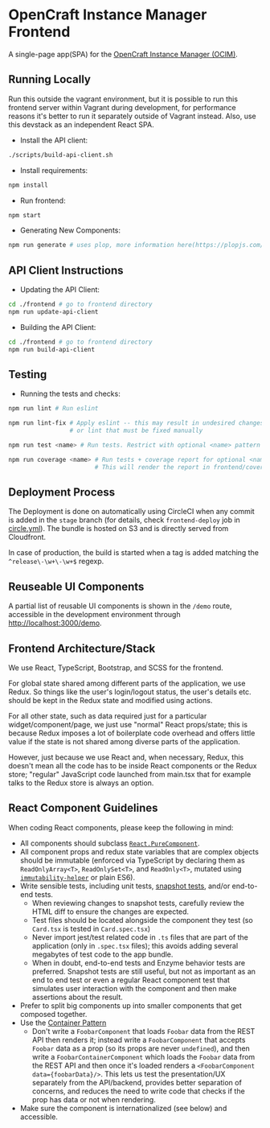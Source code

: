 # OpenCraft Instance Manager Frontend

A single-page app(SPA) for the [OpenCraft Instance Manager (OCIM)](https://github.com/open-craft/opencraft).

## Running Locally

Run this outside the vagrant environment, but it is possible to run this frontend server within Vagrant during
development, for performance reasons it's better to run it separately outside of Vagrant instead. Also, use this
devstack as an independent React SPA.

- Install the API client:

```bash
./scripts/build-api-client.sh
```

- Install requirements:

```bash
npm install
```

- Run frontend:

```bash
npm start
```

- Generating New Components:

```bash
npm run generate # uses plop, more information here(https://plopjs.com/)
```

## API Client Instructions

- Updating the API Client:

```bash
cd ./frontend # go to frontend directory
npm run update-api-client
```

- Building the API Client:

```bash
cd ./frontend # go to frontend directory
npm run build-api-client
```

## Testing

- Running the tests and checks:

```bash
npm run lint # Run eslint

npm run lint-fix # Apply eslint -- this may result in undesired changes
                 # or lint that must be fixed manually

npm run test <name> # Run tests. Restrict with optional <name> pattern

npm run coverage <name> # Run tests + coverage report for optional <name> pattern.
                        # This will render the report in frontend/coverage
```

## Deployment Process

The Deployment is done on automatically using CircleCI when any commit is added in the `stage`
branch (for details, check `frontend-deploy` job in [circle.yml](../circle.yml)). The bundle is
hosted on S3 and is directly served from Cloudfront.

In case of production, the build is started when a tag is added matching the `^release\-\w+\-\w+$` regexp.

## Reuseable UI Components

A partial list of reusable UI components is shown in the `/demo` route, accessible in the development environment through [http://localhost:3000/demo](http://localhost:3000/demo).

## Frontend Architecture/Stack

We use React, TypeScript, Bootstrap, and SCSS for the frontend.

For global state shared among different parts of the application, we use Redux.
So things like the user's login/logout status, the user's details etc. should
be kept in the Redux state and modified using actions.

For all other state, such as data required just for a particular
widget/component/page, we just use "normal" React props/state; this is because
Redux imposes a lot of boilerplate code overhead and offers little value if the
state is not shared among diverse parts of the application.

However, just because we use React and, when necessary, Redux, this doesn't mean
all the code has to be inside React components or the Redux store; "regular"
JavaScript code launched from main.tsx that for example talks to the Redux
store is always an option.

## React Component Guidelines

When coding React components, please keep the following in mind:

* All components should subclass [`React.PureComponent`](https://reactjs.org/docs/react-api.html#reactpurecomponent).
* All component props and redux state variables that are complex objects should be immutable (enforced via TypeScript by declaring them as `ReadOnlyArray<T>`, `ReadOnlySet<T>`, and `ReadOnly<T>`, mutated using [`immutability-helper`](https://github.com/kolodny/immutability-helper) or plain ES6).
* Write sensible tests, including unit tests, [snapshot tests](https://jestjs.io/docs/en/snapshot-testing), and/or end-to-end tests.
    - When reviewing changes to snapshot tests, carefully review the HTML diff to ensure the changes are expected.
    - Test files should be located alongside the component they test (so `Card.tsx` is tested in `Card.spec.tsx`)
    - Never import jest/test related code in `.ts` files that are part of the application (only in `.spec.tsx` files); this avoids adding several megabytes of test code to the app bundle.
    - When in doubt, end-to-end tests and Enzyme behavior tests are preferred. Snapshot tests are still useful, but not as important as an end to end test or even a regular React component test that simulates user interaction with the component and then make assertions about the result.
* Prefer to split big components up into smaller components that get composed together.
* Use the [Container Pattern](https://medium.freecodecamp.org/react-superpowers-container-pattern-20d664bdae65)
    - Don't write a `FoobarComponent` that loads `Foobar` data from the REST API then renders it; instead write a `FoobarComponent` that accepts `Foobar` data as a prop (so its props are never `undefined`), and then write a `FoobarContainerComponent` which loads the `Foobar` data from the REST API and then once it's loaded renders a `<FoobarComponent data={foobarData}/>`. This lets us test the presentation/UX separately from the API/backend, provides better separation of concerns, and reduces the need to write code that checks if the prop has data or not when rendering.
* Make sure the component is internationalized (see below) and accessible.
